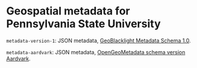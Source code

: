 # Geospatial metadata for Pennsylvania State University

`metadata-version-1`: JSON metadata, [GeoBlacklight Metadata Schema 1.0](https://opengeometadata.org/docs/gbl-1.0).

`metadata-aardvark`: JSON metadata,  [OpenGeoMetadata schema version Aardvark](https://opengeometadata.org/docs/ogm-aardvark).
